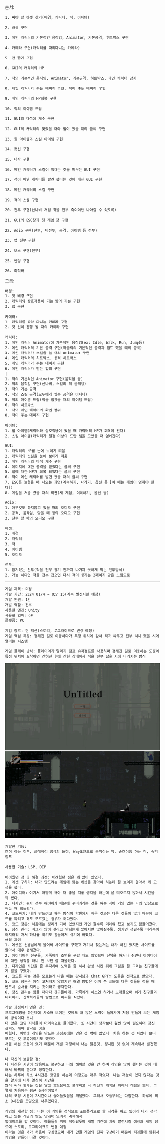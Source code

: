 
순서: 

	1. 써야 할 에셋 찾기(배경, 캐릭터, 적, 아이템)

	2. 배경 구현

	3. 메인 캐릭터의 기본적인 움직임, Animator, 기본공격, 히트박스 구현

	4. 카메라 구현(캐릭터를 따라다니는 카메라)

	5. 맵 짧게 구현

	6. GUI의 캐릭터의 HP

	7. 적의 기본적인 움직임, Animator, 기본공격, 히트박스, 메인 캐릭터 감지

	8. 메인 캐릭터가 주는 데미지 구현, 적이 주는 데미지 구현

	9. 메인 캐릭터의 HP회복 구현

	10. 적의 아이템 드랍

	11. GUI의 마석에 개수 구현

	12. GUI의 캐릭터의 맞았을 때와 힐이 됬을 때의 글씨 구현

	13. 힐 아이템과 스킬 아이템 구현

	14. 컷신 구현

	15. 대사 구현

	16. 메인 캐릭터가 스킬이 있다는 것을 띄우는 GUI 구현

	17. 적이 메인 캐릭터를 발견 했다는 것에 대한 GUI 구현

	18. 메인 캐릭터의 스킬 구현

	19. 적의 스킬 구현

	20. 전투 구현(산나비 처럼 적을 전부 죽여야만 나아갈 수 있도록)

	21. GUI의 ESC창과 첫 게임 창 구현

	22. Adio 구현(전투, 비전투, 공격, 아이템 등 전부)

	23. 맵 전부 구현

	24. 보스 구현(전부)

	25. 엔딩 구현

	26. 최적화

그룹:
	
	배경:
	1. 뒷 배경 구현
	2. 캐릭터와 상호작용이 되는 땅의 기본 구현
	3. 맵 구현

	카메라:
	1. 캐릭터를 따라 다니는 카메라 구현
	2. 컷 신이 진행 될 때의 카메라 구현

	캐릭터:
	1. 메인 캐릭터 Animator에 기본적인 움직임(ex: Idle, Walk, Run, Jump등)
	2. 메인 캐릭터의 기본 공격 구현(좌클릭의 기본적인 공격과 점프 했을 때의 공격)
	3. 메인 캐릭터가 스킬을 쓸 때의 Animator 구현
	4. 메인 캐릭터의 히트박스, 공격 히트박스
	5. 메인 캐릭터가 주는 데미지 구현
	6. 메인 캐릭터가 받는 힐의 구현
	|
	1. 적의 기본적인 Animator 구현(움직임 등)
	2. 적의 움직임 구현(산나비, 스컬의 적 움직임)
	3. 적의 기본 공격
	4. 적의 스킬 공격(모두에게 있는 공격은 아니다)
	5. 적의 아이템 드랍(적을 잡았을 때의 아이템 드랍)
	6. 적의 히트박스
	7. 적의 메인 캐릭터의 확인 범위
    8. 적이 주는 데미지 구현

	아이템:
	1. 힐 아이템(캐릭터와 상호작용이 됬을 때 캐릭터의 HP가 회복이 된다)
	2. 스킬 아이템(캐릭터가 일정 이상의 드랍 템을 모았을 때 얻어진다)

	GUI:
	1. 캐릭터의 HP를 눈에 보이게 띄움
	2. 캐릭터의 스킬을 눈에 보이게 띄움
	3. 메인 캐릭터의 마석 개수 구현
	4. 데미지에 대한 공격을 받았다는 글씨 구현
	5. 힐에 대한 HP가 회복 되었다는 글씨 구현
	6. 적이 메인 캐릭터를 발견 했을 때의 글씨 구현
	7. ESC를 눌렀을 때 나오는 화면(계속하기, 나가기, 옵션 등 [이 때는 게임이 멈춰야 한다])
	8. 게임을 처음 켰을 때의 화면(새 게임, 이어하기, 옵션 등)

	Adio:
	1. 아무것도 하지않고 있을 때의 오디오 구현
	2. 공격, 움직임, 맞을 때 등의 오디오 구현
	3. 전투 할 때의 오디오 구현

	에셋:
	1. 배경
	2. 캐릭터
	3. 적
	4. 아이템
	5. 오디오

	전투:
	1. 잠겨있는 전투(적을 전부 잡기 전까지 나가지 못하게 막는 전투방식)
	2. 가능 하다면 적을 전부 잡으면 다시 적이 생기는 2페이지 같은 느낌으로

------------------------------------

    게임 제목: 미정
    개발 기간: 2024 01/4 ~ 02/ 15(계속 발전시킬 예정)
    개발 인원: 1인
    개발 역할: 전부
    사용한 엔진: Unity
    사용한 언어: c#
    플랫폼: PC

    게임 장르: 현 엑션(스토리, 로그라이크로 변경 예정)
    게임 핵심 특징: 정해진 길로 이동하다가 특정 위치에 갇혀 적과 싸우고 전부 처치 했을 시에
    열리는 시스템

    게임 플레이 방식: 플레이어가 달리기 점프 슈퍼점프를 사용하며 정해진 길로 이동하는 도중에 
    특정 위치에 도착하면 갇혀진 후에 갇힌 상태에서 적을 전부 잡을 시에 나가지는 방식

![img_1.png](img_1.png)
![img.png](img.png)
    
    개발한 기능:
    갇혀 하는 전투, 플레이어 공격의 돌진, Way포인트로 움직이는 적, 순간이동 하는 적, 슈퍼점프

    사용한 기술: LSP, DIP

    어려웠던 점 및 해결 과정: 어려웠던 점은 꽤 많이 있었다.
    1. 에셋 구하기: 내가 만드려는 게임에 맞는 에셋을 찾아야 하는데 잘 보이지 않아서 꽤 고생을 했다.
    2. 아이디어: 여기서 어떻게 해야 더 좋을 지를 생각을 하는데 잘 떠오르지 않아서 시간을 꽤 썼다.
    3. 디자인: 혼자 전부 해야하기 때문에 꾸미기라는 것을 해본 적이 거의 없는 나의 입장으로써는 꽤 힘들었다.
    4. 코드짜기: 내가 만드려고 하는 방식이 학원에서 배운 것과는 다른 것들이 많기 때문에 코드를 짜려고 해도 모르겠는 경우가 허다했다.
    5. 코드 정돈: 처음에는 정리가 되어 있었지만 가면 갈수록 더러워 졌고 보기도 힘들어졌다.
    6. 정신 관리: 버그가 많이 걸리고 안되는게 많아지면 많아질수록, 생기면 생길수록 머리속이 어지러워 져서 하나를 하기도 힘들어져 쉬기에 바빴다.
    해결 과정
    1. 에셋은 선생님에게 물어봐 사이트를 구했고 거기서 찾는거는 내가 하긴 했지만 사이트를 알아서 매우 편해졌다.
    2. 아이디어는 친구들, 가족에게 조언을 구할 때도 있엇으며 산책을 하거나 쉬면서 아이디어에 대한 생각을 하니 전 보단 잘 떠올랐다.
    3. 디자인은 시간을 좀 투자하여 노력을 좀 해서 완성 시킨 뒤에 그림을 잘 그리는 친구들에게 말을 구했다.
    4. 코드를 짜는 것은 모르는게 나올 때는 강사님과 Chat GPT의 도움을 전적으로 받았다.
    5. 코드 정돈은 아직 고쳐지지 않았지만 해결 방법은 이미 쓴 코드에 다른 것들을 적을 때 반드시 순서를 지키는 것이라고 생각한다.
    6. 정신 관리는 힘들 때마다 친구들에게, 가족에게 하소연 하거나 노래들으며 쉬기 친구들과 대화하기, 산책하기등의 방법으로 머리를 식혔다.

    개발 과정에서 얻은 것:
    프로그래밍을 하는데에 사소해 보이는 것에도 꽤 많은 노력이 들어가며 처음 만들어 보는 게임에 방식이다 보니
    더 많은 코딩 지식들이 머리속으로 들어왔다. 또 시간이 생각보다 훨씬 많이 필요하며 정신 관리도 해야 한다는 것을
    배웠다. 이번에 게임을 만드는 과정중에는 얻은 것 밖에 없었다. 처음 하는 것 이였다 보니 모르는 것 투성이이기도 했으며
    처음 해본 도전이 였기 때문에 개발 과정에서 나는 잃은것, 정채된 것 없이 계속해서 발전했다.
    
    나 자신의 보완할 점:
    나 자신은 시간이 많음에도 불구하고 나의 해야할 것을 안 하며 게임을 많이 했다는 것에 대해서 바꿔야 한다고 생각한다.
    나는 하루에 최소 4시간은 코딩을 하는데 이정도는 매우 적었다. 나는 재능이 있지 않다는 것을 알기에 더욱 열심히 시간을
    많이 써야 한다는 것을 알고 있었음에도 불구하고 나 자신의 쾌락을 위해서 게임을 했다. 그렇게 처음에는 평균 6시간이였던
    나의 코딩 시간이 2시간이나 줄어들었음을 깨달았다. 그러새 오늘부터는 다짐한다. 하루에 최소 8시간은 코딩으로 채우겠다고.

    게임의 개선할 점: 나는 이 게임을 정식으로 포트폴리오로 쓸 생각을 하고 있이게 내가 생각하고 있는 게임의 반도 안돼어 있어서 계속해서
    업데이트를 할 것이다. 예를들어 위에 적어놨듯이 개발 기간에 계속 발전시킬 예정과 게임 장르에 스토리, 로그라이크로 변경 예정
    이라는 것은 내가 처음에 구상했으며 내가 만들 게임의 진짜 구상이기 때문에 저것들에 맞춰서 게임을 만들어 나갈 것이다.
    
    


    
    
    





